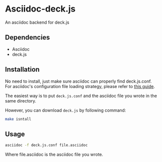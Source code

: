 Asciidoc-deck.js
================

An asciidoc backend for deck.js


Dependencies
------------

* Asciidoc
* deck.js


Installation
------------

No need to install, just make sure asciidoc can properly find deck.js.conf. For asciidoc's configuration file loading strategy, please refer to [this guide](http://www.methods.co.nz/asciidoc/userguide.html#X7).

The easiest way is to put `deck.js.conf` and the asciidoc file you wrote in the same directory.

However, you can download `deck.js` by following command:
```bash
make isntall
```


Usage
-----

```bash
asciidoc -f deck.js.conf file.asciidoc
```
Where file.asciidoc is the asciidoc file you wrote. 


